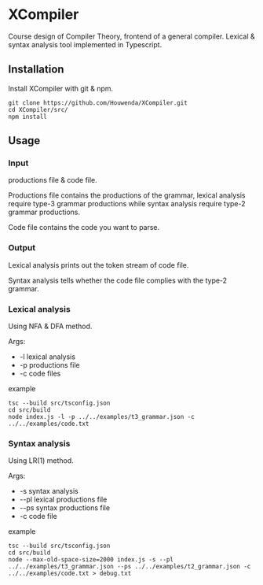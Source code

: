 # XCompiler

Course design of Compiler Theory, frontend of a general compiler. Lexical & syntax analysis tool implemented in Typescript.

## Installation

Install XCompiler with git & npm.

```
git clone https://github.com/Houwenda/XCompiler.git
cd XCompiler/src/
npm install
```

## Usage

### Input

productions file & code file.

Productions file contains the productions of the grammar, lexical analysis require type-3 grammar productions while syntax analysis require type-2 grammar productions.

Code file contains the code you want to parse.

### Output

Lexical analysis prints out the token stream of code file.

Syntax analysis tells whether the code file complies with the type-2 grammar.

### Lexical analysis

Using NFA & DFA method.

Args:
- -l lexical analysis
- -p productions file
- -c code files

example
```shell
tsc --build src/tsconfig.json
cd src/build
node index.js -l -p ../../examples/t3_grammar.json -c ../../examples/code.txt
```

### Syntax analysis

Using LR(1) method.

Args:
- -s syntax analysis
- --pl lexical productions file
- --ps syntax productions file
- -c code file

example
```shell
tsc --build src/tsconfig.json
cd src/build
node --max-old-space-size=2000 index.js -s --pl ../../examples/t3_grammar.json --ps ../../examples/t2_grammar.json -c ../../examples/code.txt > debug.txt
```